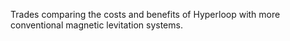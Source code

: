 Trades comparing the costs and benefits of Hyperloop with more conventional magnetic levitation systems.